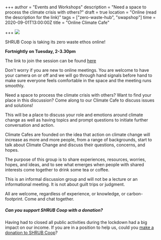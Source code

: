 +++
author = "Events and Workshops"
description = "Need a space to process the climate crisis with others?"
draft = true
location = "Online (read the description for the link)"
tags = ["zero-waste-hub", "swapshop"]
time = 2020-09-01T13:00:00Z
title = "Online Climate Cafe"

+++
![](https://res.cloudinary.com/shrub-co-op/image/upload/v1598650598/shrubcoop.org/media/118559154_330125414844637_2546250350318794003_o_cwozox.jpg)

SHRUB Coop is taking its zero waste ethos online!

**Fortnightly on Tuesday, 2-3.30pm**

The link to join the session can be found [here](https://us02web.zoom.us/j/89742345306?pwd=dVRVQkJFRHdQMjI4TndWMGo5Y3huQT09 "zoom link")

Don't worry if you are new to online meetings. You are welcome to have your camera on or off and we will go through hand signals before hand to make sure everyone feels comfortable in the space and the meeting runs smoothly.

Need a space to process the climate crisis with others? Want to find your place in this discussion? Come along to our Climate Cafe to discuss issues and solutions!

This will be a place to discuss your role and emotions around climate change as well as having topics and prompt questions to initiate further conversation and action.

Climate Cafes are founded on the idea that action on climate change will increase as more and more people, from a range of backgrounds, start to talk about Climate Change and discuss their questions, concerns, and hopes.

The purpose of this group is to share experiences, resources, worries, hopes, and ideas, and to see what emerges when people with shared interests come together to drink some tea or coffee.

This is an informal discussion group and will not be a lecture or an informational meeting. It is not about guilt trips or judgment.

All are welcome, regardless of experience, or knowledge, or carbon-footprint. Come and chat together.

##### Can you support SHRUB Coop with a donation?

Having had to closed all public activities during the lockdown had a big impact on our income. If you are in a position to help us, could you [make a donation to SHRUB Coop](https://www.shrubcoop.org/donate/)?